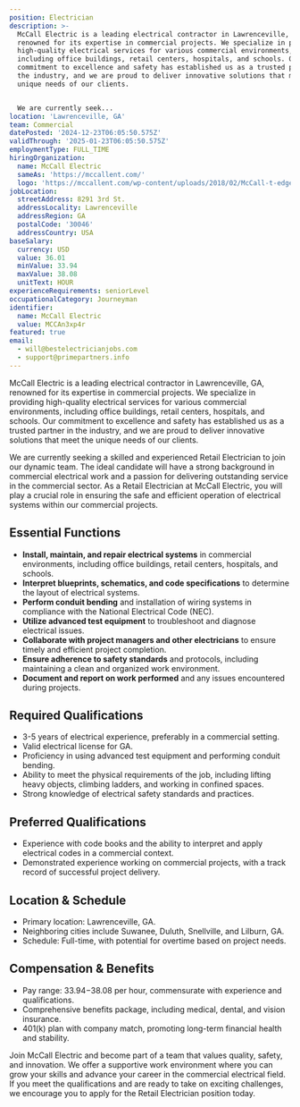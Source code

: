 ```yaml
---
position: Electrician
description: >-
  McCall Electric is a leading electrical contractor in Lawrenceville, GA,
  renowned for its expertise in commercial projects. We specialize in providing
  high-quality electrical services for various commercial environments,
  including office buildings, retail centers, hospitals, and schools. Our
  commitment to excellence and safety has established us as a trusted partner in
  the industry, and we are proud to deliver innovative solutions that meet the
  unique needs of our clients.


  We are currently seek...
location: 'Lawrenceville, GA'
team: Commercial
datePosted: '2024-12-23T06:05:50.575Z'
validThrough: '2025-01-23T06:05:50.575Z'
employmentType: FULL_TIME
hiringOrganization:
  name: McCall Electric
  sameAs: 'https://mccallent.com/'
  logo: 'https://mccallent.com/wp-content/uploads/2018/02/McCall-t-edge-1.png'
jobLocation:
  streetAddress: 8291 3rd St.
  addressLocality: Lawrenceville
  addressRegion: GA
  postalCode: '30046'
  addressCountry: USA
baseSalary:
  currency: USD
  value: 36.01
  minValue: 33.94
  maxValue: 38.08
  unitText: HOUR
experienceRequirements: seniorLevel
occupationalCategory: Journeyman
identifier:
  name: McCall Electric
  value: MCCAn3xp4r
featured: true
email:
  - will@bestelectricianjobs.com
  - support@primepartners.info
---
```




McCall Electric is a leading electrical contractor in Lawrenceville, GA, renowned for its expertise in commercial projects. We specialize in providing high-quality electrical services for various commercial environments, including office buildings, retail centers, hospitals, and schools. Our commitment to excellence and safety has established us as a trusted partner in the industry, and we are proud to deliver innovative solutions that meet the unique needs of our clients.

We are currently seeking a skilled and experienced Retail Electrician to join our dynamic team. The ideal candidate will have a strong background in commercial electrical work and a passion for delivering outstanding service in the commercial sector. As a Retail Electrician at McCall Electric, you will play a crucial role in ensuring the safe and efficient operation of electrical systems within our commercial projects.

## Essential Functions

- **Install, maintain, and repair electrical systems** in commercial environments, including office buildings, retail centers, hospitals, and schools.
- **Interpret blueprints, schematics, and code specifications** to determine the layout of electrical systems.
- **Perform conduit bending** and installation of wiring systems in compliance with the National Electrical Code (NEC).
- **Utilize advanced test equipment** to troubleshoot and diagnose electrical issues.
- **Collaborate with project managers and other electricians** to ensure timely and efficient project completion.
- **Ensure adherence to safety standards** and protocols, including maintaining a clean and organized work environment.
- **Document and report on work performed** and any issues encountered during projects.

## Required Qualifications

- 3-5 years of electrical experience, preferably in a commercial setting.
- Valid electrical license for GA.
- Proficiency in using advanced test equipment and performing conduit bending.
- Ability to meet the physical requirements of the job, including lifting heavy objects, climbing ladders, and working in confined spaces.
- Strong knowledge of electrical safety standards and practices.

## Preferred Qualifications

- Experience with code books and the ability to interpret and apply electrical codes in a commercial context.
- Demonstrated experience working on commercial projects, with a track record of successful project delivery.

## Location & Schedule

- Primary location: Lawrenceville, GA.
- Neighboring cities include Suwanee, Duluth, Snellville, and Lilburn, GA.
- Schedule: Full-time, with potential for overtime based on project needs.

## Compensation & Benefits

- Pay range: $33.94-$38.08 per hour, commensurate with experience and qualifications.
- Comprehensive benefits package, including medical, dental, and vision insurance.
- 401(k) plan with company match, promoting long-term financial health and stability.

Join McCall Electric and become part of a team that values quality, safety, and innovation. We offer a supportive work environment where you can grow your skills and advance your career in the commercial electrical field. If you meet the qualifications and are ready to take on exciting challenges, we encourage you to apply for the Retail Electrician position today.
